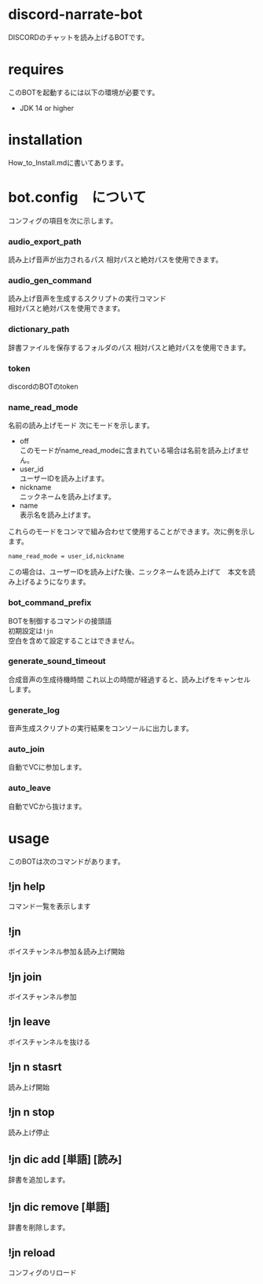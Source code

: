 # discord-narrate-bot
DISCORDのチャットを読み上げるBOTです。

# requires
このBOTを起動するには以下の環境が必要です。
- JDK 14 or higher

# installation
How_to_Install.mdに書いてあります。

# bot.config　について
コンフィグの項目を次に示します。
### audio_export_path
読み上げ音声が出力されるパス
相対パスと絶対パスを使用できます。

### audio_gen_command
読み上げ音声を生成するスクリプトの実行コマンド<br>
相対パスと絶対パスを使用できます。

### dictionary_path
辞書ファイルを保存するフォルダのパス
相対パスと絶対パスを使用できます。

### token
discordのBOTのtoken

### name_read_mode
名前の読み上げモード
次にモードを示します。

- off<br>このモードがname_read_modeに含まれている場合は名前を読み上げません。
- user_id<br>ユーザーIDを読み上げます。
- nickname<br>ニックネームを読み上げます。
- name<br>表示名を読み上げます。
 
これらのモードをコンマで組み合わせて使用することができます。次に例を示します。

`name_read_mode = user_id,nickname`

この場合は、ユーザーIDを読み上げた後、ニックネームを読み上げて　本文を読み上げるようになります。

### bot_command_prefix
BOTを制御するコマンドの接頭語<br>
初期設定は```!jn```<br>
空白を含めて設定することはできません。

### generate_sound_timeout
合成音声の生成待機時間
これ以上の時間が経過すると、読み上げをキャンセルします。

### generate_log
音声生成スクリプトの実行結果をコンソールに出力します。

### auto_join
自動でVCに参加します。

### auto_leave
自動でVCから抜けます。

# usage
このBOTは次のコマンドがあります。
## !jn help
コマンド一覧を表示します
## !jn
ボイスチャンネル参加＆読み上げ開始
## !jn join
ボイスチャンネル参加
## !jn leave
ボイスチャンネルを抜ける
## !jn n stasrt
読み上げ開始
## !jn n stop
読み上げ停止
## !jn dic add [単語] [読み]
辞書を追加します。
## !jn dic remove [単語]
辞書を削除します。
## !jn reload
コンフィグのリロード

